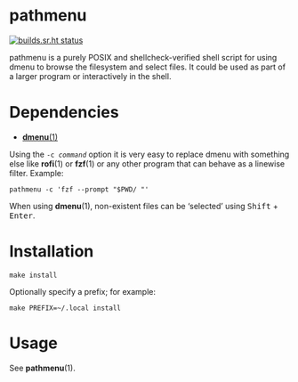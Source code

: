 # pathmenu

[![builds.sr.ht status](https://builds.sr.ht/~chambln/pathmenu.svg)](https://builds.sr.ht/~chambln/pathmenu?)

pathmenu is a purely POSIX and shellcheck-verified shell script for
using dmenu to browse the filesystem and select files.  It could be used
as part of a larger program or interactively in the shell.

# Dependencies

 - [**dmenu**(1)](https://tools.suckless.org/dmenu/)

Using the <code>-c *command*</code> option it is very easy to replace
dmenu with something else like **rofi**(1) or **fzf**(1) or any other
program that can behave as a linewise filter.  Example:

    pathmenu -c 'fzf --prompt "$PWD/ "'

When using **dmenu**(1), non-existent files can be ‘selected’ using
<kbd>Shift</kbd> + <kbd>Enter</kbd>.

# Installation

    make install
    
Optionally specify a prefix; for example:

    make PREFIX=~/.local install

# Usage

See **pathmenu**(1).
